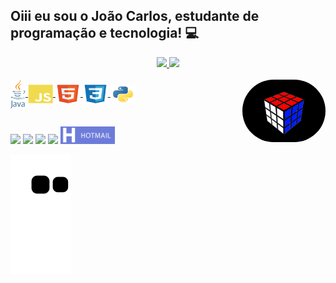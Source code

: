 ## Oiii eu sou o João Carlos, estudante de programação e tecnologia! 💻

<div align="center">
  <a href="https://github.com/JoaoCarlosLemos">
  <img height="180em" src="https://github-readme-stats.vercel.app/api?username=JoaoCarlosLemos&show_icons=true&theme=tokyonight&include_all_commits=true&count_private=true"/>
  <img height="180em" src="https://github-readme-stats.vercel.app/api/top-langs/?username=JoaoCarlosLemos&layout=compact&langs_count=7&theme=tokyonight"/>
</div>
  
<div style="display: inline_block"><br>                                                       
  <img align="center" alt="Java" height="46" width="24" src="https://raw.githubusercontent.com/JoaoCarlosLemos/imagens/main/logo-java.png">
  <img align="center" alt="JavaScript" height="30" width="40" src="https://raw.githubusercontent.com/devicons/devicon/master/icons/javascript/javascript-plain.svg">
  <img align="center" alt="HTML" height="30" width="40" src="https://raw.githubusercontent.com/devicons/devicon/master/icons/html5/html5-original.svg">
  <img align="center" alt="CSS" height="30" width="40" src="https://raw.githubusercontent.com/devicons/devicon/master/icons/css3/css3-original.svg">
  <img align="center" alt="Python" height="30" width="40" src="https://raw.githubusercontent.com/devicons/devicon/master/icons/python/python-original.svg">
  <img align="right" alt="cubo_magico" height="100" style="border-radius:50px;" src="https://raw.githubusercontent.com/JoaoCarlosLemos/imagens/main/cubo-magico.gif">
</div>
  
  ##
 
<div> 
  <a href="#" target="_blank"><img src="https://img.shields.io/badge/YouTube-FF0000?style=for-the-badge&logo=youtube&logoColor=white" target="_blank"></a>
  <a href="#" target="_blank"><img src="https://img.shields.io/badge/-Instagram-%23E4405F?style=for-the-badge&logo=instagram&logoColor=white" target="_blank"></a>
  <a href="#" target="_blank"><img src="https://img.shields.io/badge/Facebook-1877F2?style=for-the-badge&logo=facebook&logoColor=white" target="_blank"></a>
  <a href="#" target="_blank"><img src="https://img.shields.io/badge/-LinkedIn-%230077B5?style=for-the-badge&logo=linkedin&logoColor=white" target="_blank"></a>
  <a href = "mailto:contatorafaballerini@gmail.com"><img src="https://raw.githubusercontent.com/JoaoCarlosLemos/imagens/main/Badge-Hotmail.png" height="28" target="_blank"></a>
   
  
  ![Snake animation](https://github.com/rafaballerini/rafaballerini/blob/output/github-contribution-grid-snake.svg)
 
</div>
